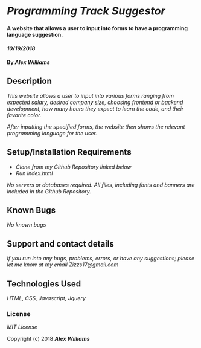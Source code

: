 # _Programming Track Suggestor_

#### A website that allows a user to input into forms to have a programming language suggestion. 
#### _10/19/2018_

#### By _**Alex Williams**_

## Description

_This website allows a user to input into various forms ranging from expected salary, desired company size, choosing frontend or backend development, how many hours they expect to learn the code, and their favorite color._

_After inputting the specified forms, the website then shows the relevant programming language for the user._
## Setup/Installation Requirements

* _Clone from my Github Repository linked below_
* _Run index.html_


_No servers or databases required. All files, including fonts and banners are included in the Github Repository._

## Known Bugs

_No known bugs_

## Support and contact details

_If you run into any bugs, problems, errors, or have any suggestions; please let me know at my email Zizzs17@gmail.com_

## Technologies Used

_HTML, CSS, Javascript, Jquery_

### License

*MIT License*

Copyright (c) 2018 **_Alex Williams_**